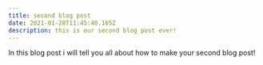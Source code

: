 ```yaml
---
title: second blog post
date: 2021-01-28T11:45:40.165Z
description: this is our second blog post ever!
---
```

In this blog post i will tell you all about how to make your second blog post!